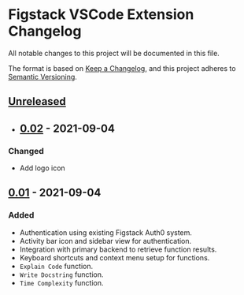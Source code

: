 # Figstack VSCode Extension Changelog

All notable changes to this project will be documented in this file.

The format is based on [Keep a Changelog](https://keepachangelog.com/en/1.0.0/),
and this project adheres to [Semantic Versioning](https://semver.org/spec/v2.0.0.html).

## [Unreleased]

- ## [0.02] - 2021-09-04

### Changed

- Add logo icon

## [0.01] - 2021-09-04

### Added

- Authentication using existing Figstack Auth0 system.
- Activity bar icon and sidebar view for authentication.
- Integration with primary backend to retrieve function results.
- Keyboard shortcuts and context menu setup for functions.
- `Explain Code` function.
- `Write Docstring` function.
- `Time Complexity` function.

[Unreleased]: https://github.com/figstack/vscode
[0.02]: https://github.com/figstack/vscode
[0.01]: https://github.com/figstack/vscode

